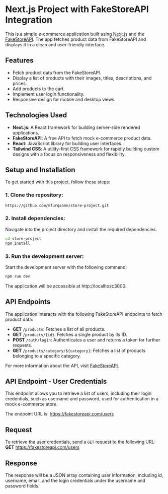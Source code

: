 # Next.js Project with FakeStoreAPI Integration

This is a simple e-commerce application built using [Next.js](https://nextjs.org/) and the [FakeStoreAPI](https://fakestoreapi.com/). The app fetches product data from FakeStoreAPI and displays it in a clean and user-friendly interface.

## Features

- Fetch product data from the FakeStoreAPI.
- Display a list of products with their images, titles, descriptions, and prices.
- Add products to the cart.
- Implement user login functionality.
- Responsive design for mobile and desktop views.

## Technologies Used

- **Next.js**: A React framework for building server-side rendered applications.
- **FakeStoreAPI**: A free API to fetch mock e-commerce product data.
- **React**: JavaScript library for building user interfaces.
- **Tailwind CSS**: A utility-first CSS framework for rapidly building custom designs with a focus on responsiveness and flexibility.

## Setup and Installation

To get started with this project, follow these steps:

### 1. Clone the repository:

```bash
https://github.com/mfurqaann/store-project.git
```
### 2. Install dependencies:

Navigate into the project directory and install the required dependencies.

```bash
cd store-project
npm install
```

### 3. Run the development server:

Start the development server with the following command:

```bash
npm run dev
```
The application will be accessible at http://localhost:3000.

## API Endpoints

The application interacts with the following FakeStoreAPI endpoints to fetch product data:

- **GET** `/products`: Fetches a list of all products.
- **GET** `/products/{id}`: Fetches a single product by its ID.
- **POST** `/auth/login`: Authenticates a user and returns a token for further requests.
- **GET** `/products/category/${category}`: Fetches a list of products belonging to a specific category.

For more information about the API, visit [FakeStoreAPI](https://fakestoreapi.com/).

## API Endpoint - User Credentials
This endpoint allows you to retrieve a list of users, including their login credentials, such as username and password, used for authentication in a mock e-commerce store.

The endpoint URL is:
https://fakestoreapi.com/users


## Request

To retrieve the user credentials, send a `GET` request to the following URL:
**GET** https://fakestoreapi.com/users

## Response
The response will be a JSON array containing user information, including id, username, email, and the login credentials under the username and password fields.
